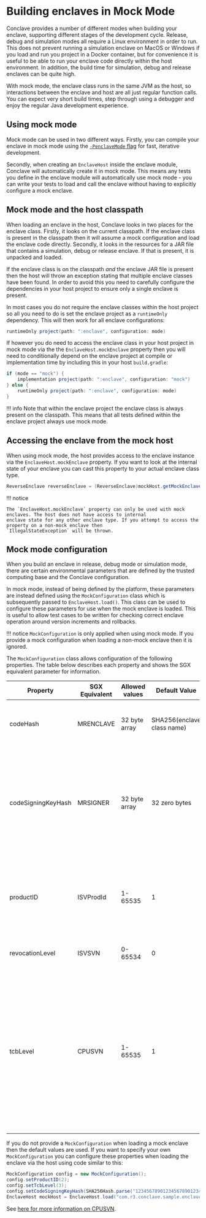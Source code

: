 # Building enclaves in Mock Mode

Conclave provides a number of different modes when building your enclave, supporting different stages of the development
cycle. Release, debug and simulation modes all require a Linux environment in order to run. This does not prevent
running a simulation enclave on MacOS or Windows if you load and run you project in a Docker container, but for
convenience it is useful to be able to run your enclave code directly within the host environment. In addition, 
the build time for simulation, debug and release enclaves can be quite high.

With mock mode, the enclave class runs in the same JVM as the host, so interactions between the enclave
and host are all just regular function calls. You can expect very short build times, step through using a debugger 
and enjoy the regular Java development experience.

## Using mock mode

Mock mode can be used in two different ways. Firstly, you can compile your enclave in mock mode using the
[`-PenclaveMode` flag](tutorial.md#selecting-your-mode) for fast, iterative development. 

Secondly, when creating an `EnclaveHost` inside the enclave module, Conclave will automatically create it in mock mode.
This means any tests you define in the enclave module will automatically use mock mode - you can write your tests to load 
and call the enclave without having to explicitly configure a mock enclave. 

## Mock mode and the host classpath

When loading an enclave in the host, Conclave looks in two places for the enclave class. Firstly, it looks on the
current classpath. If the enclave class is present in the classpath then it will assume a mock configuration and
load the enclave code directly. Secondly, it looks in the resources for a JAR file that contains a simulation, 
debug or release enclave. If that is present, it is unpacked and loaded.

If the enclave class is on the classpath _and_ the enclave JAR file is present then the host will throw an exception
stating that multiple enclave classes have been found. In order to avoid this you need to carefully configure the
dependencies in your host project to ensure only a single enclave is present.

In most cases you do not require the enclave classes within the host project so all you need to do is set the
enclave project as a `runtimeOnly` dependency. This will then work for all enclave configurations:

```groovy
runtimeOnly project(path: ":enclave", configuration: mode)
```

If however you do need to access the enclave class in your host project in mock mode via the the `EnclaveHost.mockEnclave`
property then you will need to conditionally depend on the enclave project at compile or implementation time by
including this in your host `build.gradle`:

```groovy
if (mode == "mock") {
    implementation project(path: ":enclave", configuration: "mock")
} else {
    runtimeOnly project(path: ":enclave", configuration: mode)
}
```

!!! info
    Note that within the enclave project the enclave class is always present on the classpath. This means that
    all tests defined within the enclave project always use mock mode.

## Accessing the enclave from the mock host

When using mock mode, the host provides access to the enclave instance via the `EnclaveHost.mockEnclave` property. If you 
want to look at the internal state of your enclave you can cast this property to your actual enclave class type.

```java
ReverseEnclave reverseEnclave = (ReverseEnclave)mockHost.getMockEnclave();
```

!!! notice

    The `EnclaveHost.mockEnclave` property can only be used with mock enclaves. The host does not have access to internal
    enclave state for any other enclave type. If you attempt to access the property on a non-mock enclave then
    `IllegalStateException` will be thrown.


## Mock mode configuration

When you build an enclave in release, debug mode or simulation mode, there are certain environmental parameters
that are defined by the trusted computing base and the Conclave configuration.

In mock mode, instead of being defined by the platform, these parameters are instead defined using the `MockConfiguration` 
class which is subsequently passed to `EnclaveHost.load()`. This class can be used to configure these parameters for use 
when the mock enclave is loaded. This is useful to allow test cases to be written for checking correct enclave operation around
version increments and rollbacks.

!!! notice
    `MockConfiguration` is only applied when using mock mode. If you provide a mock configuration when loading a non-mock enclave
    then it is ignored.
 

The `MockConfiguration` class allows configuration of the following properties. The table below describes each property and
shows the SGX equivalent parameter for information.

| Property | SGX Equivalent | Allowed values | Default Value | Description |
| -------- | -------------- | -------------- | ------------- | ----------- |
| codeHash | MRENCLAVE | 32 byte array | SHA256(enclave class name) | Specifies an array of bytes to use as the enclave code hash measurement. |
| codeSigningKeyHash | MRSIGNER | 32 byte array | 32 zero bytes | Specifies an array of bytes to use as a hash of the public key used to sign the enclave. The mock enclave will create a public/private key pair based on this value. |
| productID | ISVProdId | 1-65535 | 1 | The mock product ID of the enclave, used to uniquely identify enclaves signed with the same signing key.  |
| revocationLevel | ISVSVN | 0-65534 | 0 | The mock revocation level of the enclave. |
| tcbLevel | CPUSVN | 1-65535 | 1 | A mock version number that defines the TCB level, or version number of the TCB. This is equivalent to the SGX CPUSVN but because Conclave uses an integer, the tcbLevel is ordered allowing for easy testing of [TCB recovery](renewability.md#mock-mode-and-the-sgx-cpusvn). |

If you do not provide a `MockConfiguration` when loading a mock enclave then the default values are used. 
If you want to specify your own `MockConfiguration` you can configure these properties when loading the
enclave via the host using code similar to this:

```java
MockConfiguration config = new MockConfiguration();
config.setProductID(2);
config.setTcbLevel(3);
config.setCodeSigningKeyHash(SHA256Hash.parse("1234567890123456789012345678901234567890123456789012345678901234"));
EnclaveHost mockHost = EnclaveHost.load("com.r3.conclave.sample.enclave.ReverseEnclave", config);
```

See [here for more information on CPUSVN](renewability.md#mock-mode-and-the-sgx-cpusvn).